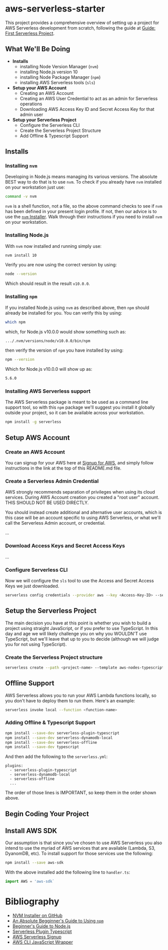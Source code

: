 # aws-serverless-starter
This project provides a comprehensive overview of setting up a project for AWS Serverless development from scratch, following the guide at [Guide: First Serverless Project](https://medium.com/serverlessguru/guide-first-serverless-project-630b91366505).

## What We'll Be Doing
* __Installs__
  * installing Node Version Manager (`nvm`)
  * installing Node.js version 10
  * installing Node Package Manager (`npm`)
  * installing AWS Serverless tools (`sls`)
* __Setup your AWS Account__
  * Creating an AWS Account
  * Creating an AWS User Credential to act as an admin for Serverless operations
  * Downloading AWS Access Key ID and Secret Access Key for that admin user
* __Setup your Serverless Project__
  * Configure the Serverless CLI
  * Create the Serverless Project Structure
  * Add Offline & Typescript Support

## Installs

### Installing `nvm`
Developing in Node.js means managing its various versions. The absolute BEST way to do that is to use `nvm`. To check if you already have `nvm` installed on your workstation just use:

```bash
command -v nvm
```

`nvm` is a shell function, not a file, so the above command checks to see if `nvm` has been defined in your present login profile. If not, then our advice is to use the [`nvm` Installer](https://github.com/nvm-sh/nvm). Walk through their instructions if you need to install `nvm` on your workstation.

### Installing Node.js
With `nvm` now installed and running simply use:
```bash
nvm install 10
```

Verify you are now using the correct version by using:
```bash
node --version
```

Which should result in the result `v10.0.0`.

### Installing `npm`
If you installed Node.js using `nvm` as described above, then `npm` should already be installed for you. You can verify this by using:
```bash
which npm
```

which, for Node.js v10.0.0 would show something such as:
```bash
.../.nvm/versions/node/v10.0.0/bin/npm
```

then verify the version of `npm` you have installed by using:
```bash
npm --version
```

Which for Node.js v10.0.0 will show up as:
```bash
5.6.0
```

### Installing AWS Serverless support
The AWS Serverless package is meant to be used as a command line support tool, so with this `npm` package we'll suggest you install it globally outside your project, so it can be available across your workstation.
```bash
npm install -g serverless
```

## Setup AWS Account

### Create an AWS Account
You can signup for your AWS here at [Signup for AWS](https://portal.aws.amazon.com/billing/signup), and simply follow instructions in the link at the top of this README.md file.

### Create a Serverless Admin Credential
AWS strongly recommends separation of privileges when using its cloud services. During AWS Account creation you created a "root user" account. THIS SHOULD NOT BE USED DIRECTLY.

You should instead create additional and alternative user accounts, which is this case will be an account specific to using AWS Serverless, or what we'll call the Serverless Admin account, or credential.

...

### Download Access Keys and Secret Access Keys
...

### Configure Serverless CLI
Now we will configure the `sls` tool to use the Access and Secret Access Keys we just downloaded.
```bash
serverless config credentials --provider aws --key <Access-Key-ID> --secret <Secret-Access-Key>
```

## Setup the Serverless Project
The main decision you have at this point is whether you wish to build a project using straight JavaScript, or if you prefer to use TypeScript. In this day and age we will likely challenge you on why you WOULDN'T use TypeScript, but we'll leave that up to you to decide (although we will judge you for not using TypeScript).

### Create the Serverless Project structure
```bash
serverless create --path <project-name> --template aws-nodes-typescript
```

## Offline Support
AWS Serverless allows you to run your AWS Lambda functions locally, so you don't have to deploy them to run them. Here's an example:
```bash
serverless invoke local --function <function-name>
```

### Adding Offline & Typescript Support
```bash
npm install --save-dev serverless-plugin-typescript
npm install --save-dev serverless-dynamodb-local
npm install --save-dev serverless-offline
npm install --save-dev typescript
```

And then add the following to the `serverless.yml`:
```
plugins:
  - serverless-plugin-typescript
  - serverless-dynamodb-local
  - serverless-offline
  ...
```

The order of those lines is IMPORTANT, so keep them in the order shown above.

## Begin Coding Your Project

## Install AWS SDK
Our assumption is that since you've chosen to use AWS Serverless you also intend to use the myriad of AWS services that are available (Lambda, S3, DyanomDB, etc). To install support for those services use the following:
```bash
npm install --save aws-sdk
```

With the above installed add the following line to `handler.ts`:
```javascript
import AWS = 'aws-sdk`
```

# Bibliography
* [NVM Installer on GitHub](https://github.com/nvm-sh/nvm)
* [An Absolute Begginner's Guide to Using `npm`](https://nodesource.com/blog/an-absolute-beginners-guide-to-using-npm/)
* [Beginner's Guide to Node.js](https://www.codementor.io/@mercurial/how-to-install-node-js-on-macos-sierra-mphz41ekk)
* [Serverless Plugin Typescript](https://www.serverless.com/plugins/serverless-plugin-typescript/)
* [AWS Serverless Signup](https://www.serverless.com/framework/docs/providers/aws/guide/credentials/)
* [AWS CLI JavaScript Wrapper](https://www.npmjs.com/package/aws-cli-js)
